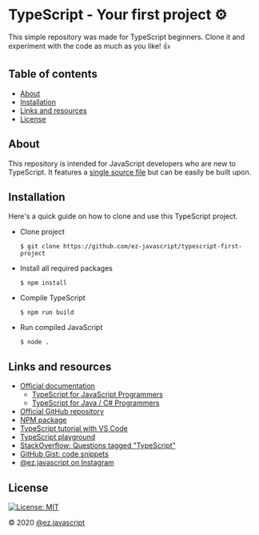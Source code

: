 # TypeScript - Your first project ⚙️
This simple repository was made for TypeScript beginners.
Clone it and experiment with the code as much as you like! 👍

## Table of contents
- [About](#about)
- [Installation](#installation)
- [Links and resources](#links-and-resources)
- [License](#license)

## About
This repository is intended for JavaScript developers who are new to TypeScript. It features a [single source file](./src/index.ts) but can be easily be built upon.

## Installation
Here's a quick guide on how to clone and use this TypeScript project.

- Clone project
  ```
  $ git clone https://github.com/ez-javascript/typescript-first-project
  ```
- Install all required packages
  ```
  $ npm install
  ```
- Compile TypeScript
  ```
  $ npm run build
  ```
- Run compiled JavaScript
  ```
  $ node .
  ```

## Links and resources
- [Official documentation](https://www.typescriptlang.org/docs)
  - [TypeScript for JavaScript Programmers](https://www.typescriptlang.org/docs/handbook/typescript-in-5-minutes.html)
  - [TypeScript for Java / C# Programmers](https://www.typescriptlang.org/docs/handbook/typescript-in-5-minutes-oop.html)
- [Official GitHub repository](https://github.com/microsoft/TypeScript)
- [NPM package](https://www.npmjs.com/package/typescript)
- [TypeScript tutorial with VS Code](https://code.visualstudio.com/docs/typescript/typescript-tutorial)
- [TypeScript playground](https://www.typescriptlang.org/play)
- [StackOverflow: Questions tagged "TypeScript"](https://stackoverflow.com/questions/tagged/typescript)
- [GitHub Gist: code snippets](https://gist.github.com/ez-javascript)
- [@ez.javascript on Instagram](https://instagram.com/ez.javascript)

## License
[![License: MIT](https://img.shields.io/badge/License-MIT-green?style=flat-square)](./LICENSE)

&copy; 2020 [@ez.javascript](https://github.com/ez-javascript)
